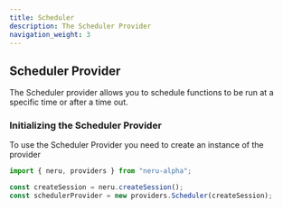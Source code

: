 ```yaml
---
title: Scheduler
description: The Scheduler Provider
navigation_weight: 3
---
```


## Scheduler Provider

The Scheduler provider allows you to schedule functions to be run at a specific time or after a time out.

### Initializing the Scheduler Provider

To use the Scheduler Provider you need to create an instance of the provider

```javascript
import { neru, providers } from "neru-alpha";

const createSession = neru.createSession();
const schedulerProvider = new providers.Scheduler(createSession);
```